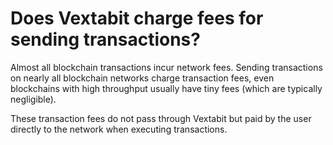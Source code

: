 # Does Vextabit charge fees for sending transactions?

Almost all blockchain transactions incur network fees. Sending transactions on nearly all blockchain networks charge transaction fees, even blockchains with high throughput usually have tiny fees (which are typically negligible).

These transaction fees do not pass through Vextabit but paid by the user directly to the network when executing transactions.


